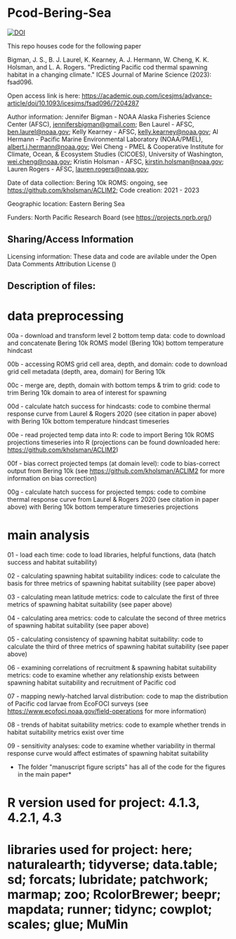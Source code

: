 # Pcod-Bering-Sea 

[![DOI](https://zenodo.org/badge/387891283.svg)](https://zenodo.org/doi/10.5281/zenodo.10552667)

This repo houses code for the following paper

Bigman, J. S., B. J. Laurel, K. Kearney, A. J. Hermann, W. Cheng, K. K. Holsman, and L. A. Rogers. "Predicting Pacific cod thermal spawning habitat in a changing climate." ICES Journal of Marine Science (2023): fsad096. 

Open access link is here: <https://academic.oup.com/icesjms/advance-article/doi/10.1093/icesjms/fsad096/7204287>

Author information:
Jennifer Bigman - NOAA Alaska Fisheries Science Center (AFSC), jennifersbigman@gmail.com;
Ben Laurel - AFSC, ben.laurel@noaa.gov;
Kelly Kearney - AFSC, kelly.kearney@noaa.gov;
Al Hermann - Pacific Marine Environmental Laboratory (NOAA/PMEL), albert.j.hermann@noaa.gov;
Wei Cheng - PMEL & Cooperative Institute for Climate, Ocean, & Ecosystem Studies (CICOES), University of Washington, wei.cheng@noaa.gov;
Kristin Holsman - AFSC, kirstin.holsman@noaa.gov;
Lauren Rogers - AFSC, lauren.rogers@noaa.gov;

Date of data collection:
Bering 10k ROMS: ongoing, see <https://github.com/kholsman/ACLIM2>;
Code creation: 2021 - 2023

Geographic location: Eastern Bering Sea

Funders: North Pacific Research Board (see <https://projects.nprb.org/>)


## Sharing/Access Information

Licensing information: These data and code are avilable under the Open Data Comments Attribution License ()


## Description of files:

# data preprocessing 

00a - download and transform level 2 bottom temp data: code to download and concatenate Bering 10k ROMS model (Bering 10k) bottom temperature hindcast 

00b - accessing ROMS grid cell area, depth, and domain: code to download grid cell metadata (depth, area, domain) for Bering 10k  

00c - merge are, depth, domain with bottom temps & trim to grid: code to trim Bering 10k domain to area of interest for spawning

00d -  calculate hatch success for hindcasts: code to combine thermal response curve from Laurel & Rogers 2020 (see citation in paper above) with Bering 10k bottom temperature hindcast timeseries

00e - read projected temp data into R: code to import Bering 10k ROMS projections timeseries into R (projections can be found downloaded here: <https://github.com/kholsman/ACLIM2>)

00f - bias correct projected temps (at domain level): code to bias-correct output from Bering 10k (see <https://github.com/kholsman/ACLIM2> for more information on bias correction)

00g - calculate hatch success for projected temps: code to combine thermal response curve from Laurel & Rogers 2020 (see citation in paper above) with Bering 10k bottom temperature timeseries projections


# main analysis 

01 - load each time: code to load libraries, helpful functions, data (hatch success and habitat suitability)

02 - calculating spawning habitat suitability indices: code to calculate the basis for three metrics of spawning habitat suitability (see paper above)

03 - calculating mean latitude metrics: code to calculate the first of three metrics of spawning habitat suitability (see paper above)

04 - calculating area metrics: code to calculate the second of three metrics of spawning habitat suitability (see paper above)

05 - calculating consistency of spawning habitat suitability: code to calculate the third of three metrics of spawning habitat suitability (see paper above)

06 - examining correlations of recruitment & spawning habitat suitability metrics: code to examine whether any relationship exists between spawning habitat suitability and recruitment of Pacific cod

07 - mapping newly-hatched larval distribution: code to map the distribution of Pacific cod larvae from EcoFOCI surveys (see <https://www.ecofoci.noaa.gov/field-operations> for more information)

08 - trends of habitat suitability metrics: code to example whether trends in habitat suitability metrics exist over time

09 - sensitivity analyses: code to examine whether variability in thermal response curve would affect estimates of spawning habitat suitability

* The folder "manuscript figure scripts" has all of the code for the figures in the main paper*

# R version used for project: 4.1.3, 4.2.1, 4.3
# libraries used for project: here; naturalearth; tidyverse; data.table; sd; forcats; lubridate; patchwork; marmap; zoo; RcolorBrewer; beepr; mapdata; runner; tidync; cowplot; scales; glue; MuMin

 
